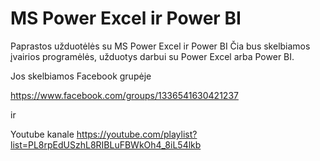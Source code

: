 # MS Power Excel ir Power BI
Paprastos užduotėlės su MS Power Excel ir Power BI
Čia bus skelbiamos įvairios programėlės, užduotys darbui su Power Excel arba Power BI.

Jos skelbiamos Facebook grupėje

https://www.facebook.com/groups/1336541630421237 

ir 

Youtube kanale https://youtube.com/playlist?list=PL8rpEdUSzhL8RIBLuFBWkOh4_8iL54lkb
